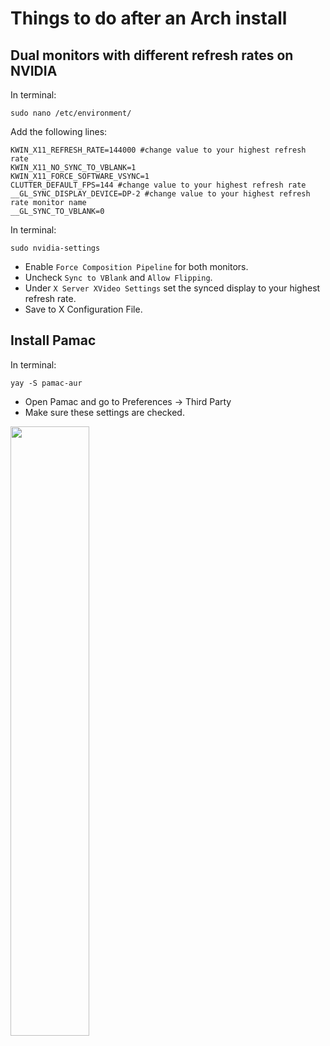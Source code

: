 # Things to do after an Arch install

## Dual monitors with different refresh rates on NVIDIA

In terminal:

`sudo nano /etc/environment/` 

Add the following lines:

```
KWIN_X11_REFRESH_RATE=144000 #change value to your highest refresh rate
KWIN_X11_NO_SYNC_TO_VBLANK=1
KWIN_X11_FORCE_SOFTWARE_VSYNC=1
CLUTTER_DEFAULT_FPS=144 #change value to your highest refresh rate
__GL_SYNC_DISPLAY_DEVICE=DP-2 #change value to your highest refresh rate monitor name
__GL_SYNC_TO_VBLANK=0
```

In terminal:

`sudo nvidia-settings`

- Enable `Force Composition Pipeline` for both monitors.
- Uncheck `Sync to VBlank` and `Allow Flipping`.
- Under `X Server XVideo Settings` set the synced display to your highest refresh rate.
- Save to X Configuration File.

## Install Pamac

In terminal:

`yay -S pamac-aur`

- Open Pamac and go to Preferences -> Third Party
- Make sure these settings are checked.

<img src="https://user-images.githubusercontent.com/39315068/194762868-aea3a60b-5047-463c-a3a2-f6679b4773a6.png" width=50% height=50%>
